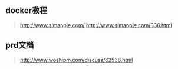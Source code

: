 ## docker教程
> http://www.simapple.com/
> http://www.simapple.com/336.html
## prd文档
> http://www.woshipm.com/discuss/62538.html
